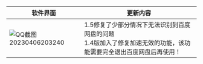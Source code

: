 <div align="center">

| 软件界面  | 更新内容|
| ---------- | -----------|
| ![QQ截图20230406203240](https://user-images.githubusercontent.com/24271838/230379658-d7846102-fac1-447f-b070-07c1c5027615.png)   | 1.5修复了少部分情况下无法识别到百度网盘的问题 <Br/>1.4版加入了修复加速无效的功能，该功能需要完全退出百度网盘后再使用！ |
  
</div>
